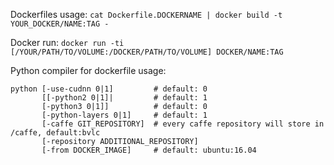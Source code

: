 Dockerfiles usage: `cat Dockerfile.DOCKERNAME | docker build -t YOUR_DOCKER/NAME:TAG -`

Docker run: `docker run -ti [/YOUR/PATH/TO/VOLUME:/DOCKER/PATH/TO/VOLUME] DOCKER/NAME:TAG`

Python compiler for dockerfile usage: 
```
python [-use-cudnn 0|1]         # default: 0
       [[-python2 0|1]|         # default: 1
       [-python3 0|1]]          # default: 0
       [-python-layers 0|1]     # default: 1
       [-caffe GIT_REPOSITORY]  # every caffe repository will store in /caffe, default:bvlc
       [-repository ADDITIONAL_REPOSITORY]
       [-from DOCKER_IMAGE]     # default: ubuntu:16.04
```
